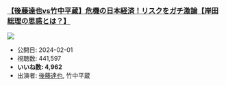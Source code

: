 ### [【後藤達也vs竹中平蔵】危機の日本経済！リスクをガチ激論【岸田総理の思惑とは？】](https://www.youtube.com/watch?v=WbhWsa0erYA)
[![](https://img.youtube.com/vi/WbhWsa0erYA/sddefault.jpg)](https://www.youtube.com/watch?v=WbhWsa0erYA)
-   公開日: 2024-02-01
-   視聴数: 441,597
-   **いいね数: 4,962**
-   出演者: [後藤達也](/rehacq_fan/people/後藤達也 "wikilink"), 竹中平蔵

